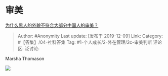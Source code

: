 # 审美
[为什么黑人的外貌不符合大部分中国人的审美？](https://www.zhihu.com/question/20723096/answer/927849929)

> Author: #Anonymity
> Last update: [发布于 2019-12-09]
> Link:
> Category: #【答集】/04-社科答集
> Tag: #1-个人成长/2-外在管理/2c-审美判断 
> 评论区:
> 泛讨论:

Marsha Thomason

![](https://picx.zhimg.com/80/v2-07d1985690c0d2f835f06df235e15284_1440w.webp?source=c8b7c179)

